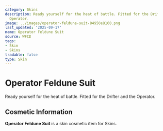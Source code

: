 ```yaml
---
category: Skins
description: Ready yourself for the heat of battle. Fitted for the Drifter and the
  Operator.
image: ../images/operator-feldune-suit-84950e8160.png
last_updated: '2025-09-17'
name: Operator Feldune Suit
source: WFCD
tags:
- Skin
- Skins
tradable: false
type: Skin
---
```


# Operator Feldune Suit

Ready yourself for the heat of battle. Fitted for the Drifter and the Operator.

## Cosmetic Information

**Operator Feldune Suit** is a skin cosmetic item for Skins.

